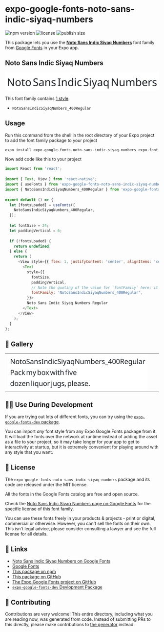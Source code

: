 # expo-google-fonts-noto-sans-indic-siyaq-numbers

![npm version](https://flat.badgen.net/npm/v/expo-google-fonts-noto-sans-indic-siyaq-numbers)
![license](https://flat.badgen.net/github/license/expo/google-fonts)
![publish size](https://flat.badgen.net/packagephobia/install/expo-google-fonts-noto-sans-indic-siyaq-numbers)

This package lets you use the [**Noto Sans Indic Siyaq Numbers**](https://fonts.google.com/specimen/Noto+Sans+Indic+Siyaq+Numbers) font family from [Google Fonts](https://fonts.google.com/) in your Expo app.

## Noto Sans Indic Siyaq Numbers

![Noto Sans Indic Siyaq Numbers](./font-family.png)

This font family contains [1 style](#-gallery).

- `NotoSansIndicSiyaqNumbers_400Regular`

## Usage

Run this command from the shell in the root directory of your Expo project to add the font family package to your project
```sh
expo install expo-google-fonts-noto-sans-indic-siyaq-numbers expo-font
```

Now add code like this to your project
```js
import React from 'react';

import { Text, View } from 'react-native';
import { useFonts } from 'expo-google-fonts-noto-sans-indic-siyaq-numbers/useFonts';
import { NotoSansIndicSiyaqNumbers_400Regular } from 'expo-google-fonts-noto-sans-indic-siyaq-numbers/400Regular';

export default () => {
  let [fontsLoaded] = useFonts({
    NotoSansIndicSiyaqNumbers_400Regular,
  });

  let fontSize = 24;
  let paddingVertical = 6;

  if (!fontsLoaded) {
    return undefined;
  } else {
    return (
      <View style={{ flex: 1, justifyContent: 'center', alignItems: 'center' }}>
        <Text
          style={{
            fontSize,
            paddingVertical,
            // Note the quoting of the value for `fontFamily` here; it expects a string!
            fontFamily: 'NotoSansIndicSiyaqNumbers_400Regular',
          }}>
          Noto Sans Indic Siyaq Numbers Regular
        </Text>
      </View>
    );
  }
};

```

## 🔡 Gallery


||||
|-|-|-|
|![NotoSansIndicSiyaqNumbers_400Regular](.//400Regular/NotoSansIndicSiyaqNumbers_400Regular.ttf.png)||||


## 👩‍💻 Use During Development

If you are trying out lots of different fonts, you can try using the [`expo-google-fonts-dev` package](https://github.com/freeboub/google-fonts/tree/master/font-packages/dev#readme).

You can import *any* font style from any Expo Google Fonts package from it. It will load the fonts
over the network at runtime instead of adding the asset as a file to your project, so it may take longer
for your app to get to interactivity at startup, but it is extremely convenient
for playing around with any style that you want.

## 📖 License

The `expo-google-fonts-noto-sans-indic-siyaq-numbers` package and its code are released under the MIT license.

All the fonts in the Google Fonts catalog are free and open source.

Check the [Noto Sans Indic Siyaq Numbers page on Google Fonts](https://fonts.google.com/specimen/Noto+Sans+Indic+Siyaq+Numbers) for the specific license of this font family.

You can use these fonts freely in your products & projects - print or digital, commercial or otherwise. However, you can't sell the fonts on their own. This isn't legal advice, please consider consulting a lawyer and see the full license for all details.

## 🔗 Links

- [Noto Sans Indic Siyaq Numbers on Google Fonts](https://fonts.google.com/specimen/Noto+Sans+Indic+Siyaq+Numbers)
- [Google Fonts](https://fonts.google.com/)
- [This package on npm](https://www.npmjs.com/package/expo-google-fonts-noto-sans-indic-siyaq-numbers)
- [This package on GitHub](https://github.com/freeboub/google-fonts/tree/master/font-packages/noto-sans-indic-siyaq-numbers)
- [The Expo Google Fonts project on GitHub](https://github.com/freeboub/google-fonts)
- [`expo-google-fonts-dev` Devlopment Package](https://github.com/freeboub/google-fonts/tree/master/font-packages/dev)

## 🤝 Contributing

Contributions are very welcome! This entire directory, including what you are reading now, was generated from code. Instead of submitting PRs to this directly, please make contributions to [the generator](https://github.com/freeboub/google-fonts/tree/master/packages/generator) instead.
